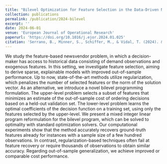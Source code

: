 ```yaml
---
title: "Bilevel Optimization for Feature Selection in the Data-Driven Newsvendor Problem"
collection: publications
permalink: /publication/2024-bilevel
excerpt: ''
date: 2024-06-01
venue: 'European Journal of Operational Research'
paperurl: 'https://doi.org/10.1016/j.ejor.2024.01.025'
citation: 'Serrano, B., Minner, S., Schiffer, M., & Vidal, T. (2024). &quot;Bilevel optimization for feature selection in the data-driven newsvendor problem.&quot; <i>European Journal of Operational Research</i>, 315(2), 703-714.'
---
```


We study the feature-based newsvendor problem, in which a decision-maker has access to historical data consisting of demand observations and exogenous features. In this setting, we investigate feature selection, aiming to derive sparse, explainable models with improved out-of-sample performance. Up to now, state-of-the-art methods utilize regularization, which penalizes the number of selected features or the norm of the solution vector. As an alternative, we introduce a novel bilevel programming formulation. The upper-level problem selects a subset of features that minimizes an estimate of the out-of-sample cost of ordering decisions based on a held-out validation set. The lower-level problem learns the optimal coefficients of the decision function on a training set, using only the features selected by the upper-level. We present a mixed integer linear program reformulation for the bilevel program, which can be solved to optimality with standard optimization solvers. Our computational experiments show that the method accurately recovers ground-truth features already for instances with a sample size of a few hundred observations. In contrast, regularization-based techniques often fail at feature recovery or require thousands of observations to obtain similar accuracy. Regarding out-of-sample generalization, we achieve improved or comparable cost performance.
